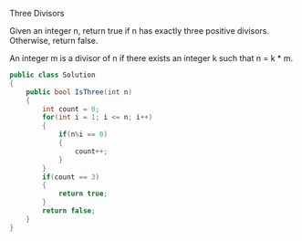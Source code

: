 Three Divisors

Given an integer n, return true if n has exactly three positive divisors. Otherwise, return false.

An integer m is a divisor of n if there exists an integer k such that n = k * m.

```csharp
public class Solution
{
    public bool IsThree(int n)
    {
        int count = 0;
        for(int i = 1; i <= n; i++)
        {
            if(n%i == 0)
            {
                count++;
            }
        }
        if(count == 3)
        {
            return true;
        }
        return false;
    }
}
